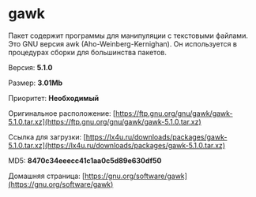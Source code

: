# gawk

Пакет содержит программы для манипуляции с текстовыми файлами. Это GNU версия awk (Aho-Weinberg-Kernighan). Он используется в процедурах сборки для большинства пакетов.

Версия: **5.1.0**

Размер: **3.01Mb**

Приоритет: **Необходимый**

Оригинальное расположение: [https://ftp.gnu.org/gnu/gawk/gawk-5.1.0.tar.xz](https://ftp.gnu.org/gnu/gawk/gawk-5.1.0.tar.xz)

Ссылка для загрузки: [https://lx4u.ru/downloads/packages/gawk-5.1.0.tar.xz](https://lx4u.ru/downloads/packages/gawk-5.1.0.tar.xz)

MD5: **8470c34eeecc41c1aa0c5d89e630df50**

Домашняя страница: [https://gnu.org/software/gawk](https://gnu.org/software/gawk)